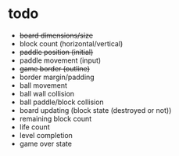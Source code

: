 # todo

- ~~board dimensions/size~~
- block count (horizontal/vertical)
- ~~paddle position (initial)~~
- paddle movement (input)
- ~~game border (outline)~~
- border margin/padding
- ball movement
- ball wall collision
- ball paddle/block collision
- board updating (block state (destroyed or not))
- remaining block count
- life count
- level completion
- game over state
